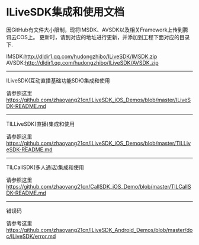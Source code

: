 # ILiveSDK集成和使用文档
 因GitHub有文件大小限制，现将IMSDK、AVSDK以及相关Framework上传到腾讯云COS上。 更新时，请到对应的地址进行更新，并添加到工程下面对应的目录下.

IMSDK:http://dldir1.qq.com/hudongzhibo/ILiveSDK/IMSDK.zip
AVSDK:http://dldir1.qq.com/hudongzhibo/ILiveSDK/AVSDK.zip

------
ILiveSDK(互动直播基础功能SDK)集成和使用

请参照这里 https://github.com/zhaoyang21cn/ILiveSDK_iOS_Demos/blob/master/ILiveSDK-README.md

------
TILLiveSDK(直播)集成和使用

请参照这里 https://github.com/zhaoyang21cn/ILiveSDK_iOS_Demos/blob/master/TILLiveSDK-README.md

------

TILCallSDK(多人通话)集成和使用

请参照这里 https://github.com/zhaoyang21cn/CallSDK_iOS_Demo/blob/master/TILCallSDK-README.md

------

错误码

请参考这里 https://github.com/zhaoyang21cn/ILiveSDK_Android_Demos/blob/master/doc/ILiveSDK/error.md
